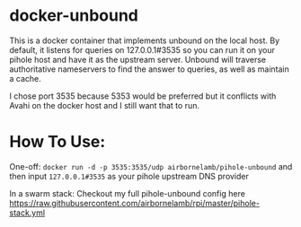 # docker-unbound

This is a docker container that implements unbound on the local host. By default, it listens for queries on 127.0.0.1#3535 so you can run it on your pihole host and have it as the upstream server. Unbound will traverse authoritative nameservers to find the answer to queries, as well as maintain a cache.

I chose port 3535 because 5353 would be preferred but it conflicts with Avahi on the docker host and I still want that to run.

# How To Use:

One-off: `docker run -d -p 3535:3535/udp airbornelamb/pihole-unbound` and then input `127.0.0.1#3535` as your pihole upstream DNS provider

In a swarm stack: Checkout my full pihole-unbound config here https://raw.githubusercontent.com/airbornelamb/rpi/master/pihole-stack.yml
